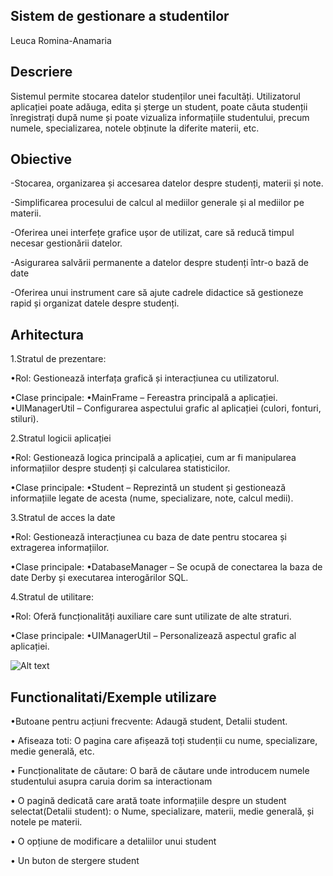 ## Sistem de gestionare a studentilor

Leuca Romina-Anamaria

## Descriere
Sistemul permite stocarea datelor studenților unei facultăți. Utilizatorul aplicației
poate adăuga, edita și șterge un student, poate căuta studenții înregistrați după nume și
poate vizualiza informațiile studentului, precum numele, specializarea, notele obținute la
diferite materii, etc.

## Obiective
-Stocarea, organizarea și accesarea datelor despre studenți, materii și note.

-Simplificarea procesului de calcul al mediilor generale și al mediilor pe materii.

-Oferirea unei interfețe grafice ușor de utilizat, care să reducă timpul necesar gestionării datelor.

-Asigurarea salvării permanente a datelor despre studenți într-o bază de date 

-Oferirea unui instrument care să ajute cadrele didactice să gestioneze rapid și organizat datele despre studenți.


## Arhitectura
1.Stratul de prezentare:

•Rol: Gestionează interfața grafică și interacțiunea cu utilizatorul.

•Clase principale:
•MainFrame – Fereastra principală a aplicației.
•UIManagerUtil – Configurarea aspectului grafic al aplicației (culori, fonturi, stiluri).

2.Stratul logicii aplicației 

•Rol: Gestionează logica principală a aplicației, cum ar fi manipularea informațiilor despre studenți și calcularea statisticilor.

•Clase principale:
•Student – Reprezintă un student și gestionează informațiile legate de acesta (nume, specializare, note, calcul medii).

3.Stratul de acces la date

•Rol: Gestionează interacțiunea cu baza de date pentru stocarea și extragerea informațiilor.

•Clase principale:
•DatabaseManager – Se ocupă de conectarea la baza de date Derby și executarea interogărilor SQL.

4.Stratul de utilitare:

•Rol: Oferă funcționalități auxiliare care sunt utilizate de alte straturi.

•Clase principale:
•UIManagerUtil – Personalizează aspectul grafic al aplicației.

![Alt text](Diagram.png)


## Functionalitati/Exemple utilizare
•Butoane pentru acțiuni frecvente: Adaugă student, Detalii student.

• Afiseaza toti: O pagina care afișează toți studenții cu nume,
specializare, medie generală, etc.

• Funcționalitate de căutare: O bară de căutare unde introducem numele studentului asupra caruia dorim sa interactionam

• O pagină dedicată care arată toate informațiile despre un student selectat(Detalii student): o Nume, specializare, materii, medie generală, și notele pe materii.

• O opțiune de modificare a detaliilor unui student

• Un buton de stergere student 
